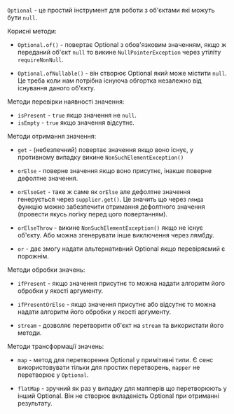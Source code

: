 `Optional` - це простий інструмент для роботи з об'єктами які можуть бути `null`.

Корисні методи:
- `Optional.of()` - повертає Optional з обов'язковим значенням, якщо ж переданий об'єкт `null` то викине `NullPointerException` через утіліту `requireNonNull`.
  >
- `Optional.ofNullable()` - він створює Optional який може містити `null`. Це треба коли нам потрібна існуюча обгортка незалежно від існування даного об'єкту.

Методи перевірки наявності значення:
- `isPresent` - `true` якщо значення не `null`.
- `isEmpty` - `true` якщо значення відсутнє.

Методи отримання значення:
- `get` - (небезпечний) повертає значення якщо воно існує, у противному випадку викине `NonSuchElementException()`
  >
- `orElse` - поверне значення якщо воно присутнє, інакше поверне дефолтне значення.
  >
- `orElseGet` - таке ж саме як `orElse` але дефолтне значення генерується через `supplier.get()`. Це значить що через `лямда` функцію можно забезпечити отримання дефолтного значення (провести якусь логіку перед цого повертанням).
  >
- `orElseThrow` - викине `NonSuchElementException()` якщо не існує об'єкту. Або можна згенерувати інше виключення через лямбду.
  >
- `or` - дає змогу надати альтернативний Optional якщо перевіряємий є порожнім.

Методи обробки значень:
- `ifPresent` - якщо значення присутнє то можна надати алгоритм його обробки у якості аргументу.
  >
- `ifPresentOrElse` - якщо значення присутнє або відсутнє то можна надати алгоритм його обробки у якості аргументу.
  >
- `stream` - дозволяє перетворити об'єкт на `stream` та використати його методи.
  
Методи трансформації значень:
- `map` - метод для перетворення Optional у примітивні типи. Є сенс використовувати тільки для простих перетворень, `mapper` не перетворює у `Optional`.
  >
- `flatMap` - зручний як раз у випадку для мапперів що перетворюють у інший Optional. Він не створює вкладеність Optional при отриманні результату.
